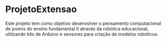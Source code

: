 # ProjetoExtensao
Este projeto tem como objetivo desenvolver o pensamento computacional de jovens do ensino fundamental II através da robótica educacional, utilizando kits de Arduino e sensores para criação de modelos robóticos.
